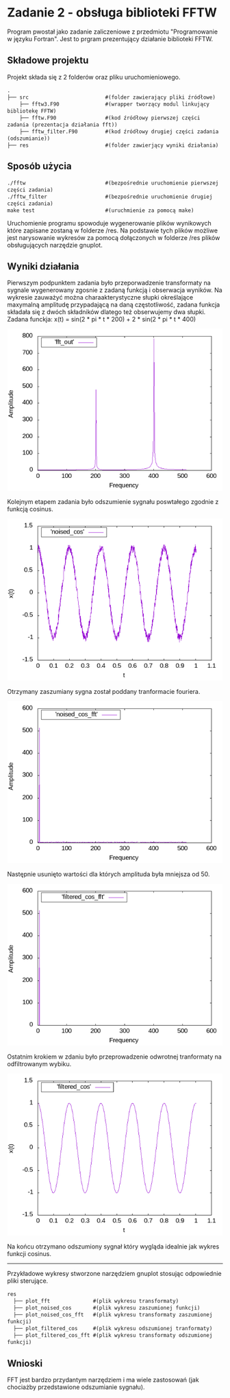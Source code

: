 # Zadanie 2 - obsługa biblioteki FFTW

Program pwostał jako zadanie zaliczeniowe z przedmiotu "Programowanie w języku Fortran". Jest to prgram prezentujący działanie biblioteki FFTW.

## Składowe projektu

Projekt składa się z 2 folderów oraz pliku uruchomieniowego.
```
.
├── src                         #(folder zawierający pliki źródłowe)
    ├── fftw3.F90               #(wrapper tworzący modul linkujący bibliotekę FFTW)
    ├── fftw.F90                #(kod źródłowy pierwszej części zadania (prezentacja działania fft))             
    ├── fftw_filter.F90         #(kod źródłowy drugiej części zadania (odszumianie))
├── res                         #(folder zawierjący wyniki działania)
```

## Sposób użycia
```
./fftw                          #(bezpośrednie uruchomienie pierwszej części zadania)
./fftw_filter                   #(bezpośrednie uruchomienie drugiej części zadania)
make test                       #(uruchmienie za pomocą make)
```

Uruchomienie programu spowoduje wygenerowanie plików wynikowych które zapisane zostaną w folderze /res. Na podstawie tych plików możliwe jest narysowanie wykresów za pomocą dołączonych w folderze /res plików obsługujących narzędzie gnuplot.

## Wyniki działania
Pierwszym podpunktem zadania było przeporwadzenie transformaty na sygnale wygenerowany zgosnie z zadaną funkcją i obserwacja wyników. Na wykresie zauważyć można charaakterystyczne słupki określające maxymalną amplitudę przypadającą na daną częstotliwość, zadana funkcja składała się z dwóch składników dlatego też obserwujemy dwa słupki. Zadana funckja: x(t) = sin(2 * pi * t * 200) + 2 * sin(2 * pi * t * 400) 

![alt text](https://github.com/Marwin34/Fortran_homework_2/blob/master/res/fft_plot.png "Wykres tranformaty dla zadanej funkcji.")

Kolejnym etapem zadania było odszumienie sygnału poswtałego zgodnie z funkcją cosinus.

![alt text](https://github.com/Marwin34/Fortran_homework_2/blob/master/res/noised_cos_plot.png "Wykres zaszumionego sygnału.")

Otrzymany zaszumiany sygna został poddany tranformacie fouriera.

![alt text](https://github.com/Marwin34/Fortran_homework_2/blob/master/res/noised_cos_fft_plot.png "Wykres tranformaty zszumionego sygnału.")

Następnie usunięto wartości dla których amplituda była mniejsza od 50.

![alt text](https://github.com/Marwin34/Fortran_homework_2/blob/master/res/filtered_cos_fft_plot.png "Wykres przefiltrowanej tranformaty.")

Ostatnim krokiem w zdaniu było przeprowadzenie odwrotnej tranformaty na odfiltrowanym wybiku.

![alt text](https://github.com/Marwin34/Fortran_homework_2/blob/master/res/filtered_cos_plot.png "Wykres odszumiony sygnał.")

Na końcu otrzymano odszumiony sygnał który wygląda idealnie jak wykres funkcji cosinus.
    
___

Przykładowe wykresy stworzone narzędziem gnuplot stosując odpowiednie pliki sterujące.

```
res
  ├── plot_fft              #(plik wykresu transformaty)
  ├── plot_noised_cos       #(plik wykresu zaszumionej funkcji)
  ├── plot_noised_cos_fft   #(plik wykresu transformaty zaszumionej funkcji)
  ├── plot_filtered_cos     #(plik wykresu odszumionej tranformaty)
  ├── plot_filtered_cos_fft #(plik wykresu transformaty odszumionej funkcji)
```

## Wnioski
FFT jest bardzo przydantym narzędziem i ma wiele zastosowań (jak chociażby przedstawione odszumianie sygnału). 
